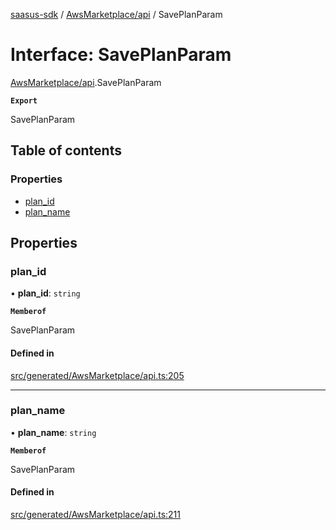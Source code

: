[saasus-sdk](../README.md) / [AwsMarketplace/api](../modules/AwsMarketplace_api.md) / SavePlanParam

# Interface: SavePlanParam

[AwsMarketplace/api](../modules/AwsMarketplace_api.md).SavePlanParam

**`Export`**

SavePlanParam

## Table of contents

### Properties

- [plan\_id](AwsMarketplace_api.SavePlanParam.md#plan_id)
- [plan\_name](AwsMarketplace_api.SavePlanParam.md#plan_name)

## Properties

### plan\_id

• **plan\_id**: `string`

**`Memberof`**

SavePlanParam

#### Defined in

[src/generated/AwsMarketplace/api.ts:205](https://github.com/saasus-platform/saasus-sdk-javascript/blob/09ef427/src/generated/AwsMarketplace/api.ts#L205)

___

### plan\_name

• **plan\_name**: `string`

**`Memberof`**

SavePlanParam

#### Defined in

[src/generated/AwsMarketplace/api.ts:211](https://github.com/saasus-platform/saasus-sdk-javascript/blob/09ef427/src/generated/AwsMarketplace/api.ts#L211)
